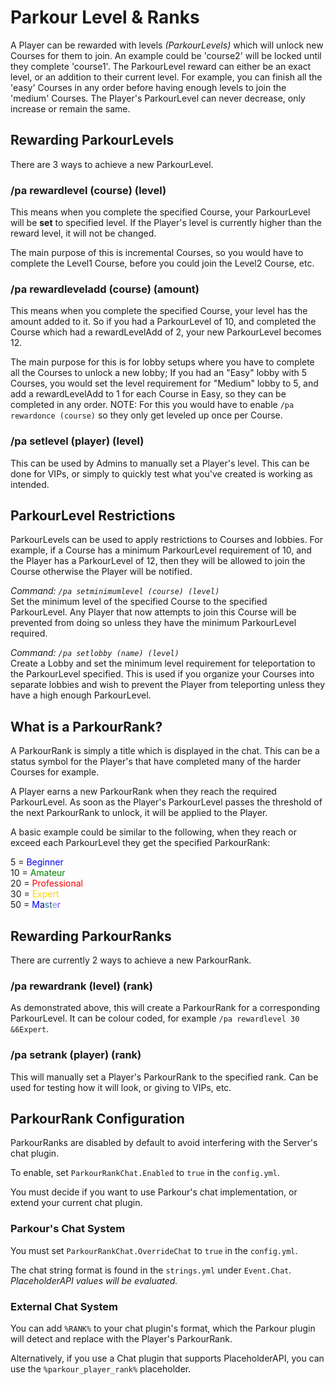 Parkour Level & Ranks
======

A Player can be rewarded with levels _(ParkourLevels)_ which will unlock new Courses for them to join. An example could be 'course2' will be locked until they complete 'course1'. The ParkourLevel reward can either be an exact level, or an addition to their current level. For example, you can finish all the 'easy' Courses in any order before having enough levels to join the 'medium' Courses. The Player's ParkourLevel can never decrease, only increase or remain the same.

## Rewarding ParkourLevels

There are 3 ways to achieve a new ParkourLevel.

### /pa rewardlevel (course) (level)

This means when you complete the specified Course, your ParkourLevel will be **set** to specified level. If the Player's level is currently higher than the reward level, it will not be changed.

The main purpose of this is incremental Courses, so you would have to complete the Level1 Course, before you could join the Level2 Course, etc.

### /pa rewardleveladd (course) (amount)

This means when you complete the specified Course, your level has the amount added to it. So if you had a ParkourLevel of 10, and completed the Course which had a rewardLevelAdd of 2, your new ParkourLevel becomes 12.

The main purpose for this is for lobby setups where you have to complete all the Courses to unlock a new lobby; If you had an "Easy" lobby with 5 Courses, you would set the level requirement for "Medium" lobby to 5, and add a rewardLevelAdd to 1 for each Course in Easy, so they can be completed in any order. NOTE: For this you would have to enable `/pa rewardonce (course)` so they only get leveled up once per Course.

### /pa setlevel (player) (level)

This can be used by Admins to manually set a Player's level. This can be done for VIPs, or simply to quickly test what you've created is working as intended.

## ParkourLevel Restrictions

ParkourLevels can be used to apply restrictions to Courses and lobbies. For example, if a Course has a minimum ParkourLevel requirement of 10, and the Player has a ParkourLevel of 12, then they will be allowed to join the Course otherwise the Player will be notified.

_Command: `/pa setminimumlevel (course) (level)`_  
Set the minimum level of the specified Course to the specified ParkourLevel. Any Player that now attempts to join this Course will be prevented from doing so unless they have the minimum ParkourLevel required.

_Command: `/pa setlobby (name) (level)`_  
Create a Lobby and set the minimum level requirement for teleportation to the ParkourLevel specified. This is used if you organize your Courses into separate lobbies and wish to prevent the Player from teleporting unless they have a high enough ParkourLevel.


## What is a ParkourRank?

A ParkourRank is simply a title which is displayed in the chat. This can be a status symbol for the Player's that have completed many of the harder Courses for example.

A Player earns a new ParkourRank when they reach the required ParkourLevel. As soon as the Player's ParkourLevel passes the threshold of the next ParkourRank to unlock, it will be applied to the Player.

A basic example could be similar to the following, when they reach or exceed each ParkourLevel they get the specified ParkourRank:

5 = <span style="color:blue">Beginner</span>  
10 = <span style="color:green">Amateur</span>  
20 = <span style="color:red">Professional</span>  
30 = <span style="color:gold">Expert</span>  
50 = <span style="color:blue">M</span><span style="color:darkblue">a</span><span style="color:darkcyan">s</span><span style="color:darkslateblue">t</span><span style="color:cornflowerblue">e</span><span style="color:blueviolet">r</span>

## Rewarding ParkourRanks

There are currently 2 ways to achieve a new ParkourRank.

### /pa rewardrank (level) (rank)

As demonstrated above, this will create a ParkourRank for a corresponding ParkourLevel. It can be colour coded, for example `/pa rewardlevel 30 &6Expert`.

### /pa setrank (player) (rank)

This will manually set a Player's ParkourRank to the specified rank. Can be used for testing how it will look, or giving to VIPs, etc.

## ParkourRank Configuration

ParkourRanks are disabled by default to avoid interfering with the Server's chat plugin.

To enable, set `ParkourRankChat.Enabled` to `true` in the `config.yml`.

You must decide if you want to use Parkour's chat implementation, or extend your current chat plugin.

### Parkour's Chat System

You must set `ParkourRankChat.OverrideChat` to `true` in the `config.yml`.

The chat string format is found in the `strings.yml` under `Event.Chat`.  
_PlaceholderAPI values will be evaluated._

### External Chat System

You can add `%RANK%` to your chat plugin's format, which the Parkour plugin will detect and replace with the Player's ParkourRank.  

Alternatively, if you use a Chat plugin that supports PlaceholderAPI, you can use the `%parkour_player_rank%` placeholder.
